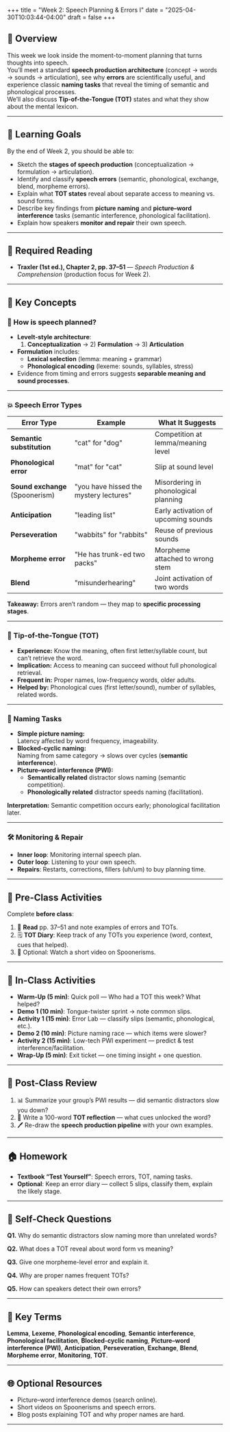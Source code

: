 +++
title = "Week 2: Speech Planning & Errors I"
date = "2025-04-30T10:03:44-04:00"
draft = false
+++


## 📘 Overview

This week we look inside the moment-to-moment planning that turns thoughts into speech.  
You’ll meet a standard **speech production architecture** (concept → words → sounds → articulation), see why **errors** are scientifically useful, and experience classic **naming tasks** that reveal the timing of semantic and phonological processes.  
We’ll also discuss **Tip-of-the-Tongue (TOT)** states and what they show about the mental lexicon.

---

## 🎯 Learning Goals

By the end of Week 2, you should be able to:

- Sketch the **stages of speech production** (conceptualization → formulation → articulation).
- Identify and classify **speech errors** (semantic, phonological, exchange, blend, morpheme errors).
- Explain what **TOT states** reveal about separate access to meaning vs. sound forms.
- Describe key findings from **picture naming** and **picture–word interference** tasks (semantic interference, phonological facilitation).
- Explain how speakers **monitor and repair** their own speech.

---

## 📖 Required Reading

- **Traxler (1st ed.), Chapter 2, pp. 37–51** — *Speech Production & Comprehension* (production focus for Week 2).

---

## 🔑 Key Concepts

### 🧭 How is speech planned?

- **Levelt-style architecture**:  
  1) **Conceptualization** → 2) **Formulation** → 3) **Articulation**
- **Formulation** includes:
  - **Lexical selection** (lemma: meaning + grammar)
  - **Phonological encoding** (lexeme: sounds, syllables, stress)
- Evidence from timing and errors suggests **separable meaning and sound processes**.

---

### 💥 Speech Error Types

| Error Type | Example | What It Suggests |
|------------|---------|------------------|
| **Semantic substitution** | "cat" for "dog" | Competition at lemma/meaning level |
| **Phonological error** | "mat" for "cat" | Slip at sound level |
| **Sound exchange** (Spoonerism) | "you have hissed the mystery lectures" | Misordering in phonological planning |
| **Anticipation** | "leading list" | Early activation of upcoming sounds |
| **Perseveration** | "wabbits" for "rabbits" | Reuse of previous sounds |
| **Morpheme error** | "He has trunk-ed two packs" | Morpheme attached to wrong stem |
| **Blend** | "misunderhearing" | Joint activation of two words |

**Takeaway:** Errors aren’t random — they map to **specific processing stages**.

---

### 🧠 Tip-of-the-Tongue (TOT)

- **Experience:** Know the meaning, often first letter/syllable count, but can’t retrieve the word.
- **Implication:** Access to meaning can succeed without full phonological retrieval.
- **Frequent in:** Proper names, low-frequency words, older adults.
- **Helped by:** Phonological cues (first letter/sound), number of syllables, related words.

---

### 🧪 Naming Tasks

- **Simple picture naming:**  
  Latency affected by word frequency, imageability.
- **Blocked-cyclic naming:**  
  Naming from same category → slows over cycles (**semantic interference**).
- **Picture–word interference (PWI):**  
  - **Semantically related** distractor slows naming (semantic competition).
  - **Phonologically related** distractor speeds naming (facilitation).

**Interpretation:** Semantic competition occurs early; phonological facilitation later.

---

### 🛠️ Monitoring & Repair

- **Inner loop**: Monitoring internal speech plan.  
- **Outer loop**: Listening to your own speech.  
- **Repairs**: Restarts, corrections, fillers (uh/um) to buy planning time.

---

## 📝 Pre-Class Activities

Complete **before class**:

1. 📖 **Read** pp. 37–51 and note examples of errors and TOTs.  
2. 🗒️ **TOT Diary**: Keep track of any TOTs you experience (word, context, cues that helped).  
3. 🎥 Optional: Watch a short video on Spoonerisms.

---

## 💬 In-Class Activities

- **Warm-Up (5 min)**: Quick poll — Who had a TOT this week? What helped?
- **Demo 1 (10 min)**: Tongue-twister sprint → note common slips.
- **Activity 1 (15 min)**: Error Lab — classify slips (semantic, phonological, etc.).
- **Demo 2 (10 min)**: Picture naming race — which items were slower?
- **Activity 2 (15 min)**: Low-tech PWI experiment — predict & test interference/facilitation.
- **Wrap-Up (5 min)**: Exit ticket — one timing insight + one question.

---

## 🔁 Post-Class Review

1. 📊 Summarize your group’s PWI results — did semantic distractors slow you down?
2. 🧠 Write a 100-word **TOT reflection** — what cues unlocked the word?
3. 🖊️ Re-draw the **speech production pipeline** with your own examples.

---

## 🏠 Homework

- **Textbook “Test Yourself”**: Speech errors, TOT, naming tasks.
- **Optional**: Keep an error diary — collect 5 slips, classify them, explain the likely stage.

---

## 🧩 Self-Check Questions

**Q1.** Why do semantic distractors slow naming more than unrelated words?  
<!-- *A:* They activate competing lemmas at the meaning level, increasing selection time.-->

**Q2.** What does a TOT reveal about word form vs meaning?  
<!--*A:* Meaning access can succeed even when full phonological retrieval fails.-->

**Q3.** Give one morpheme-level error and explain it.  
<!--*A:* "He has trunk-ed two packs" → morpheme attached to wrong stem.-->

**Q4.** Why are proper names frequent TOTs?  
<!--*A:* They have weaker semantic connections, making retrieval harder.-->

**Q5.** How can speakers detect their own errors?  
<!--*A:* Via internal (inner speech) and external (self-listening) monitoring loops.-->


---

## 🧰 Key Terms

**Lemma**, **Lexeme**, **Phonological encoding**, **Semantic interference**, **Phonological facilitation**, **Blocked-cyclic naming**, **Picture–word interference (PWI)**, **Anticipation**, **Perseveration**, **Exchange**, **Blend**, **Morpheme error**, **Monitoring**, **TOT**.

---

## 🌐 Optional Resources

- Picture–word interference demos (search online).
- Short videos on Spoonerisms and speech errors.
- Blog posts explaining TOT and why proper names are hard.

---










<!--
## 📘 Overview

This week, we begin our journey into **speech production**—a process so fast and automatic we rarely notice it unless something goes wrong. How do we plan what to say? Why do we sometimes stutter, hesitate, or mix up our words?

We'll explore classic psycholinguistic findings on **speech errors**, the **tip-of-the-tongue phenomenon**, and models that explain how we formulate utterances from thoughts to articulation.

---

## 🎯 Learning Goals

By the end of Week 2, you should be able to:

- Describe the stages of speech production: **conceptualization**, **formulation**, and **articulation**.
- Analyze **speech errors** and what they reveal about cognitive processing.
- Explain **tip-of-the-tongue (TOT)** states using psycholinguistic evidence.
- Interpret results from **picture naming** and **word interference** studies.
- Apply theoretical models (e.g. **Levelt's WEAVER++**) to real-world speech behaviors.

---

## 📖 Required Reading

- **Chapter 2 (pp. 37–51)** from *Introduction to Psycholinguistics: Understanding Language Science* by Matthew Traxler.

---

## 📌 Core Concepts

### 🧠 How Do We Produce Speech?

Speech production is fast and complex—averaging about **3 words per second**. According to **Levelt’s WEAVER++ model**, we move through:

1. **Conceptualization**: Deciding on the message.
2. **Formulation**: Choosing words, syntax, and sounds.
3. **Articulation**: Activating motor routines to speak.

> Example: To say “I’m hungry,” your brain retrieves meanings, selects grammar and sounds, and sends commands to your mouth—all within milliseconds.

---

### 🔄 Speech Errors as a Window into the Mind

Speech errors (slips of the tongue) occur at different levels:

| Type                | Example                                 | Explanation                        |
|---------------------|------------------------------------------|-------------------------------------|
| **Sound exchange**   | “You have hissed all my mystery lectures” | Phoneme misplacement               |
| **Word exchange**    | “My piano plays the girlfriend”           | Syntactic formulation error         |
| **Semantic error**   | Saying “dog” instead of “cat”             | Wrong lexical concept retrieved     |

These errors are **systematic**, not random—offering clues about planning stages and mental representations.

---

### 😬 Tip-of-the-Tongue (TOT) Phenomena

TOT states happen when you **know** a word but can’t retrieve it—showing a disconnect between **meaning** and **form**.

- Often, people can recall:
  - First letter or syllable
  - Number of syllables
  - Similar-sounding words

TOTs reveal that word retrieval occurs in **stages**, and **phonological access** can fail while **semantic access** remains intact.

---

### 🎨 Picture Naming & Interference Tasks

In these experiments, participants name pictures while ignoring distracting words:

- **Semantic interference** (e.g., picture: apple, word: “pear”) → slower naming
- **Unrelated word** (e.g., “cloud”) → faster response

These effects show **lexical competition** during formulation.

> Key Finding: Words with similar meanings slow down word retrieval due to activation overlap.

---

## 📝 Pre-Class Activities

Complete these **before class** to get the most out of our activities:

1. ✅ **Read Chapter 2** (pp. 37–51) closely—focus on speech errors, TOT, and picture naming studies.
2. 🧠 **Try this!**  
   Write down a time when you had a TOT moment. What could you recall about the word? How did you resolve it?

3. 🎧 **Optional Video**:  
   [Why Do We Make Mistakes When Speaking? – YouTube](https://www.youtube.com/watch?v=X2fUKjC1GC0)

---

## 💬 In-Class Activities

- 🗣️ **Tongue Twister Challenge**: Explore articulation complexity.
- 🔍 **Speech Error Sorting**: Classify real-life or collected errors into categories.
- 😵 **TOT Sharing Circle**: Students describe their own TOT experiences.
- 🖼️ **Picture Naming Demo**: See how semantic interference affects naming.
- 👥 **Mini Speech Diary Group Task**: In small groups, students brainstorm ways to collect and analyze spontaneous speech errors.

---

## 🔁 Post-Class Review

To reinforce your understanding after class:

1. ✅ **Review your notes** from class discussions and activities.
2. ✍️ **Worksheet Prompt** (in your workbook or LMS):
   - Categorize 3 speech errors (from the textbook or real life).
   - Reflect on your own TOT moments—what were the clues?

3. 🎧 **Optional Podcast Episode**:  
   *Talk the Talk* – [Speech Errors and Why They Matter](https://talkthetalkpodcast.com/) (select episode on production errors)

---

## 🏠 Homework

- 📖 Re-read pages 43–47 to review **speech error types** and **TOT studies**.
- ✍️ **Mini Observation Task**:
   > Over the next week, listen for two speech errors in natural conversation (yours or others’). Write ~100 words on each: What type of error was it? What might it tell us about how the speaker planned their utterance?

- 📝 Optional Reflection:
   > What surprised you most about how many things could go wrong while planning speech?

---

## 🧩 Looking Ahead

Next week we turn to **speech perception**—how the brain extracts meaning from a rapid, noisy stream of sound. Get ready for illusions, coarticulation, and the McGurk effect!

---


-->


<!--
## 📘 Overview

This week explores how we plan speech before articulation. You’ll learn about the stages between intention and utterance, and how **speech errors** and **TOT states** reveal the underlying architecture of our language production system. We discuss key models of speech planning, including **spreading activation** and **lemma theory**, and look at how naming tasks and interference paradigms are used to investigate production.

---

## 🧠 Core Concepts

### Stages of Speech Production

1. **Conceptualization**: forming a preverbal message
2. **Formulation**: converting concepts to linguistic structure
   - Lexical selection (choosing lemmas)
   - Morphological encoding
   - Phonological encoding
3. **Articulation**: sending instructions to motor systems
4. **Self-monitoring**: internal checking for errors

### Evidence from Speech Errors

- Speech errors are **systematic** and reflect real mental planning (not random).
- Types include:
  - **Anticipations**: “bake my bike” (take my bike)
  - **Perseverations**: “beef needle” (beef noodle)
  - **Blends**: “shout + yell = shell”
  - **Swaps**: “you have hissed all my mystery lectures”
- These suggest distinct **levels of planning**: semantic, lexical, phonological.

### Tip-of-the-Tongue (TOT) States

- You know the meaning, maybe the initial sound or number of syllables, but can’t retrieve the full word.
- TOTs show separation between **lemma** (meaning/syntax) and **lexeme** (phonological form):contentReference[oaicite:0]{index=0}.

### Spreading Activation Model

- Words are stored in networks.
- Activation of one concept **spreads** to related nodes.
- Errors occur when activation spreads to a competing item (e.g., “cat” activates “dog”).
- Explains **semantic and phonological** errors, priming effects, and lexical interference:contentReference[oaicite:1]{index=1}.

### Lemma Theory

- Distinguishes between:
  - **Lemma**: abstract representation with syntactic and semantic information.
  - **Lexeme**: actual form used in articulation.
- Speech errors and TOTs support this split:contentReference[oaicite:2]{index=2}.

---

## 📚 Reading

- Traxler (2012), Chapter 2: *Speech Production and Comprehension* (pp. 37–51)

---

## 🏷️ Key Terms

| Term | Definition |
|------|------------|
| **Speech error** | A slip of the tongue that reveals structure in planning (e.g., blend, anticipation) |
| **Tip-of-the-Tongue (TOT)** | A temporary failure to access a known word |
| **Lemma** | An abstract representation of a word's syntactic and semantic features |
| **Lexeme** | The phonological form of a word |
| **Spreading Activation** | A model where related items in memory become active through associative links |

---

## 🧪 Examples & In-Class Activities

### 🗣️ Speech Error Collection

- Students collect or share examples of real-life slips.
- Classify them: semantic, phonological, morphological.

### 💬 TOT Sharing

- Students describe a recent TOT experience.
- What did they recall (initial sound, number of syllables)?
- Relate this to lemma/lexeme distinction.

### 🎨 Picture Naming Demo

- Show picture-word interference tasks (e.g., naming a picture of a cat while “dog” is presented).
- Discuss how competition in lexical access occurs.

### 🧪 Error Diagnosis Challenge

- Provide anonymized transcripts with speech errors.
- Students identify the type of error and theorize its source in the production system.

---

## ❓ Self-Check Questions

1. What types of evidence do speech errors provide about the stages of production?
2. How do TOT experiences support the distinction between lemmas and lexemes?
3. What are the key assumptions of the spreading activation model?
4. How can we design experiments to test lexical access or interference?

---




<!-- 

## 🧠 Chapter 2 Lecture Notes: Origins of Human Language

Where did language come from? Was it a sudden evolutionary leap or the gradual outcome of cognitive and social changes? In this chapter, we explore major theories about the biological and cultural origins of human language and the factors that set it apart from other species’ communication systems.

---

## 📘 Core Topics & Concepts

### 1. Why Study Language Origins?

* Understanding language origins helps explain *why* language is the way it is.
* The origins of language remain speculative but are informed by data from archaeology, anthropology, genetics, and neuroscience.

> 🧩 **In class**: We’ll reflect on why language origin studies are challenging and what kinds of evidence count.

---

### 2. Biological Foundations of Language

#### Neurological Basis

* **Broca’s area**: associated with speech production
* **Wernicke’s area**: involved in comprehension
* Language relies on *distributed* brain systems, not a single “language center.”

#### Genetic Basis

* **FOXP2 gene**: linked to language development
* Mutations in FOXP2 can result in deficits in speech and grammar

> 🔍 **Research Spotlight**: FOXP2 mutations in the KE family revealed strong genetic influence on articulation and grammar, but not on general intelligence.

#### Anatomical Evidence

* **Vocal tract**: Human vocal tract shape supports a wide range of speech sounds
* **Larynx position**: Lower in humans than in apes, allowing complex vocal articulation

> 🧠 **In class**: We’ll review diagrams comparing vocal tract anatomy in humans and chimpanzees.

---

### 3. Evolutionary Hypotheses

#### Continuity vs. Discontinuity

* **Continuity hypothesis**: Language evolved gradually from pre-linguistic communication systems
* **Discontinuity hypothesis**: Language is a qualitatively different capacity that appeared suddenly

#### Gesture-First Hypothesis

* Language may have started as a **gestural** system before becoming vocal
* Supported by evidence from sign languages and mirror neurons

> 🖐️ **Cross-modal Evidence**: Sign languages have all the properties of spoken language (syntax, recursion, productivity)

#### Social and Cognitive Factors

* The rise of **symbolic thought**, **group cooperation**, and **theory of mind** likely played a role
* Language evolution may be tied to **cultural transmission** and **shared intentionality**

> 🧪 **In class**: We’ll evaluate which evidence supports each hypothesis and what open questions remain.

---

### 4. What Makes Human Language Unique?

| Feature               | Human Language                    | Animal Communication   |
| --------------------- | --------------------------------- | ---------------------- |
| Syntax                | Present (recursive, hierarchical) | Absent or very limited |
| Displacement          | Yes                               | Rare or absent         |
| Cultural Transmission | Strong                            | Weak to moderate       |
| Productivity          | Infinite                          | Finite                 |
| Symbolic Use          | Arbitrary symbols                 | Often iconic or fixed  |

> 🎬 **In class**: We’ll revisit animal studies (Kanzi, vervet monkeys) and assess whether they show true linguistic capacity.

---

## 🔁 Summary Table

| Concept                  | Description                                 | Example                       |
| ------------------------ | ------------------------------------------- | ----------------------------- |
| FOXP2 Gene               | Genetic basis for language learning         | KE family language impairment |
| Vocal Tract              | Allows diverse speech sounds                | Humans: lower larynx vs. apes |
| Gesture-First Hypothesis | Language began as gestures                  | Mirror neuron evidence        |
| Continuity Hypothesis    | Gradual evolution from non-language systems | Vervet monkey alarm calls     |
| Discontinuity Hypothesis | Language emerged suddenly                   | Language as a cognitive leap  |

---

## 📝 Self-Review Questions

1. What neurological and anatomical structures are important for language?
2. What is the FOXP2 gene, and why is it significant?
3. Describe the difference between the continuity and discontinuity hypotheses.
4. What is the gesture-first hypothesis, and what evidence supports it?
5. How do human and animal communication systems differ?

---

## 📂 In-Class Resources and References

* 🧠 *Brain & Language Regions*: Diagrams of Broca’s and Wernicke’s areas
* 🧬 *KE Family FOXP2 Case*: Summary handout and short article
* 🦷 *Anatomy Comparison*: Human vs. chimpanzee vocal tract sketch
* 📚 *Optional Reading*: Fitch (2010), “The Evolution of Language” in *Cognition*

---

> 📖 Reading: Chapter 2, pp. 22–41 from *Introduction to Psycholinguistics* by Traxler
>
> -->
>
> 




